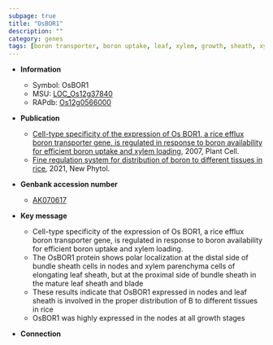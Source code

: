 ```yaml
---
subpage: true
title: "OsBOR1"
description: ""
category: genes
tags: [boron transporter, boron uptake, leaf, xylem, growth, sheath, xylem parenchyma]
---
```


* **Information**  
    + Symbol: OsBOR1  
    + MSU: [LOC_Os12g37840](http://rice.plantbiology.msu.edu/cgi-bin/ORF_infopage.cgi?orf=LOC_Os12g37840)  
    + RAPdb: [Os12g0566000](http://rapdb.dna.affrc.go.jp/viewer/gbrowse_details/irgsp1?name=Os12g0566000)  

* **Publication**  
    + [Cell-type specificity of the expression of Os BOR1, a rice efflux boron transporter gene, is regulated in response to boron availability for efficient boron uptake and xylem loading](http://www.ncbi.nlm.nih.gov/pubmed?term=Cell-type+specificity+of+the+expression+of+Os+BOR1,+a+rice+efflux+boron+transporter+gene,+is+regulated+in+response+to+boron+availability+for+efficient+boron+uptake+and+xylem+loading%5BTitle%5D), 2007, Plant Cell.
    + [Fine regulation system for distribution of boron to different tissues in rice](http://www.ncbi.nlm.nih.gov/pubmed?term=Fine+regulation+system+for+distribution+of+boron+to+different+tissues+in+rice%5BTitle%5D), 2021, New Phytol.

* **Genbank accession number**  
    + [AK070617](http://www.ncbi.nlm.nih.gov/nuccore/AK070617)

* **Key message**  
    + Cell-type specificity of the expression of Os BOR1, a rice efflux boron transporter gene, is regulated in response to boron availability for efficient boron uptake and xylem loading.
    + The OsBOR1 protein shows polar localization at the distal side of bundle sheath cells in nodes and xylem parenchyma cells of elongating leaf sheath, but at the proximal side of bundle sheath in the mature leaf sheath and blade
    + These results indicate that OsBOR1 expressed in nodes and leaf sheath is involved in the proper distribution of B to different tissues in rice
    + OsBOR1 was highly expressed in the nodes at all growth stages

* **Connection**  



